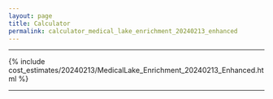 ```yaml
---
layout: page
title: Calculator
permalink: calculator_medical_lake_enrichment_20240213_enhanced
---
```


___

{% include cost_estimates/20240213/MedicalLake_Enrichment_20240213_Enhanced.html %}

___

